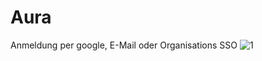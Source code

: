 # Aura


Anmeldung per google, E-Mail oder Organisations SSO
![1](https://github.com/44erHaze/Aura/assets/142980192/e29087e3-70d3-457c-912d-c15df2967d31)


